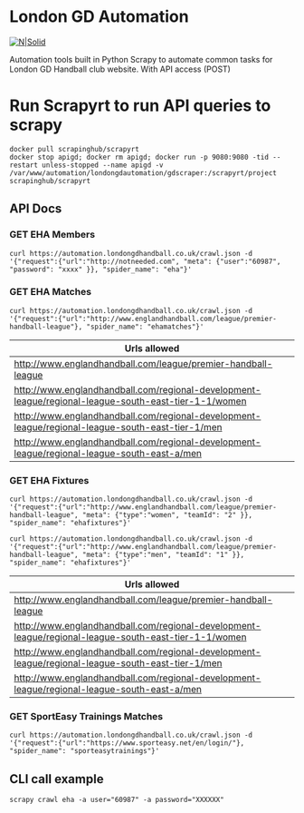 # London GD Automation

[![N|Solid](https://londongdhandball.co.uk/templates/londongd2015/img/logo.png)](https://londongdhandball.co.uk)

Automation tools built in Python Scrapy to automate common tasks for London GD Handball club website. With API access (POST)

# Run Scrapyrt to run API queries to scrapy
```
docker pull scrapinghub/scrapyrt
docker stop apigd; docker rm apigd; docker run -p 9080:9080 -tid --restart unless-stopped --name apigd -v /var/www/automation/londongdautomation/gdscraper:/scrapyrt/project scrapinghub/scrapyrt
```


## API Docs
### GET EHA Members
```
curl https://automation.londongdhandball.co.uk/crawl.json -d '{"request":{"url":"http://notneeded.com", "meta": {"user":"60987", "password": "xxxx" }}, "spider_name": "eha"}'
  ```


### GET EHA Matches
```
curl https://automation.londongdhandball.co.uk/crawl.json -d '{"request":{"url":"http://www.englandhandball.com/league/premier-handball-league"}, "spider_name": "ehamatches"}'
  ```
| Urls allowed        |
| ------------- |
| http://www.englandhandball.com/league/premier-handball-league |
| http://www.englandhandball.com/regional-development-league/regional-league-south-east-tier-1-1/women |
| http://www.englandhandball.com/regional-development-league/regional-league-south-east-tier-1/men |
| http://www.englandhandball.com/regional-development-league/regional-league-south-east-a/men |



### GET EHA Fixtures
```
curl https://automation.londongdhandball.co.uk/crawl.json -d '{"request":{"url":"http://www.englandhandball.com/league/premier-handball-league", "meta": {"type":"women", "teamId": "2" }}, "spider_name": "ehafixtures"}'
  ```
```
curl https://automation.londongdhandball.co.uk/crawl.json -d '{"request":{"url":"http://www.englandhandball.com/league/premier-handball-league", "meta": {"type":"men", "teamId": "1" }}, "spider_name": "ehafixtures"}'
  ```
| Urls allowed        |
| ------------- |
| http://www.englandhandball.com/league/premier-handball-league |
| http://www.englandhandball.com/regional-development-league/regional-league-south-east-tier-1-1/women |
| http://www.englandhandball.com/regional-development-league/regional-league-south-east-tier-1/men |
| http://www.englandhandball.com/regional-development-league/regional-league-south-east-a/men |




### GET SportEasy Trainings Matches
```
curl https://automation.londongdhandball.co.uk/crawl.json -d '{"request":{"url":"https://www.sporteasy.net/en/login/"}, "spider_name": "sporteasytrainings"}'
  ```






## CLI call example
```
scrapy crawl eha -a user="60987" -a password="XXXXXX"
```


